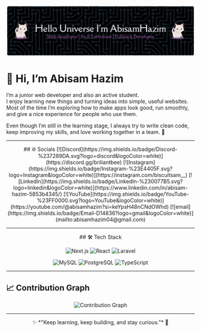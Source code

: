 ![Header Banner](./github-header-banner.png)

# 👋 Hi, I’m Abisam Hazim

I’m a junior web developer and also an active student.  
I enjoy learning new things and turning ideas into simple, useful websites.  
Most of the time I’m exploring how to make apps look good, run smoothly,  
and give a nice experience for people who use them.  

Even though I’m still in the learning stage, I always try to write clean code,  
keep improving my skills, and love working together in a team. 🚀  

---
<div align="center">
## 🌐 Socials
[![Discord](https://img.shields.io/badge/Discord-%237289DA.svg?logo=discord&logoColor=white)](https://discord.gg/briliantbee) 
[![Instagram](https://img.shields.io/badge/Instagram-%23E4405F.svg?logo=Instagram&logoColor=white)](https://instagram.com/biscuitsam__) 
[![LinkedIn](https://img.shields.io/badge/LinkedIn-%230077B5.svg?logo=linkedin&logoColor=white)](https://www.linkedin.com/in/abisam-hazim-5853b4345/) 
[![YouTube](https://img.shields.io/badge/YouTube-%23FF0000.svg?logo=YouTube&logoColor=white)](https://youtube.com/@abisamhazim?si=keYpsH48nCNdOWhd) 
[![email](https://img.shields.io/badge/Email-D14836?logo=gmail&logoColor=white)](mailto:abisamhazim04@gmail.com)
</div>

---

<div align="center">
## 🛠 Tech Stack

![Next.js](https://img.shields.io/badge/next.js-000000?style=for-the-badge&logo=nextdotjs&logoColor=white) 
![React](https://img.shields.io/badge/react-%2320232a.svg?style=for-the-badge&logo=react&logoColor=%2361DAFB) 
![Laravel](https://img.shields.io/badge/laravel-%23FF2D20.svg?style=for-the-badge&logo=laravel&logoColor=white)  

![MySQL](https://img.shields.io/badge/mysql-4479A1.svg?style=for-the-badge&logo=mysql&logoColor=white) 
![PostgreSQL](https://img.shields.io/badge/postgresql-%23336791.svg?style=for-the-badge&logo=postgresql&logoColor=white) 
![TypeScript](https://img.shields.io/badge/typescript-%23007ACC.svg?style=for-the-badge&logo=typescript&logoColor=white)   

</div>

---

## 📈 Contribution Graph
<div align="center">
  <img src="https://github-readme-activity-graph.vercel.app/graph?username=jongkodingabi&theme=tokyo-night" alt="Contribution Graph" />
</div>

---
<div align="center">
✨ *"Keep learning, keep building, and stay curious."* 🚀
</div>

<!-- Proudly created with GPRM ( https://gprm.itsvg.in ) -->

